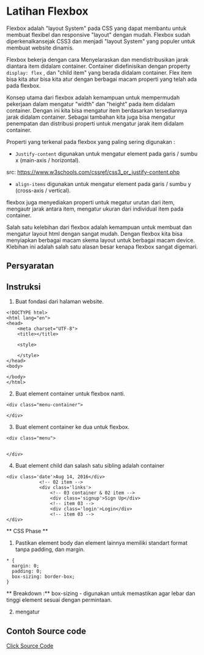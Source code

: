 # Latihan Flexbox 

Flexbox adalah "layout System" pada CSS yang dapat membantu untuk membuat flexibel dan responsive "layout" dengan mudah. Flexbox sudah diperkenalkansejak CSS3 dan menjadi "layout System" yang populer untuk membuat website dinamis. 

Flexbox bekerja dengan cara Menyelaraskan dan mendistribusikan jarak diantara item didalam container.
Container didefinisikan dengan property `display: flex`
, dan "child item" yang berada didalam container. Flex item bisa kita atur bisa kita atur dengan berbagai macam properti yang telah ada pada flexbox. 

Konsep utama dari flexbox adalah kemampuan untuk mempermudah pekerjaan dalam mengatur "width" dan "height" pada item didalam container. Dengan ini kita bisa mengatur item berdasarkan tersediannya jarak didalam container. Sebagai tambahan kita juga bisa mengatur penempatan dan distribusi properti untuk mengatur jarak item didalam container. 

Properti yang terkenal pada flexbox yang paling sering digunakan :

- `Justify-content`
digunakan untuk mengatur element pada garis / sumbu x (main-axis / horizontal).

src: https://www.w3schools.com/cssref/css3_pr_justify-content.php


- `align-items`
digunakan untuk mengatur element pada garis / sumbu y (cross-axis / vertical).

flexbox juga menyediakan properti untuk megatur urutan dari item, mengautr jarak antara item, mengatur ukuran dari individual item pada container. 

Salah satu kelebihan dari flexbox adalah kemampuan untuk membuat dan mengatur layout html dengan sangat mudah. Dengan flexbox kita bisa menyiapkan berbagai macam skema layout untuk berbagai macam device. Klebihan ini adalah salah satu alasan besar kenapa flexbox sangat digemari. 

## Persyaratan 

## Instruksi 

1. Buat fondasi dari halaman website.

```
<!DOCTYPE html>
<html lang="en">
<head>
    <meta charset="UTF-8">
    <title></title>

    <style>

    </style>
</head>
<body>
    
</body>
</html>
```

2. Buat element container untuk flexbox nanti.

```
<div class="menu-container">

</div>
```

3. Buat element container ke dua untuk flexbox. 

```
<div class="menu">


</div>
```

4. Buat element child dan salash satu sibling adalah container 

```
<div class='date'>Aug 14, 2016</div>
            <!-- 02 item -->
            <div class='links'>
                <!-- 03 container & 02 item -->
                <div class='signup'>Sign Up</div>
                <!-- item 03 -->
                <div class='login'>Login</div>
                <!-- item 03 -->
</div>
```

** CSS Phase ** 

1. Pastikan element body dan element lainnya memiliki standart format tanpa padding, dan margin.

```
* {
  margin: 0;
  padding: 0;
  box-sizing: border-box;
}
```
** Breakdown :**
box-sizing - digunakan untuk memastikan agar lebar dan tinggi element sesuai dengan permintaan. 

2. mengatur 






## Contoh Source code 
[Click Source Code](../code/flexbox-test)
